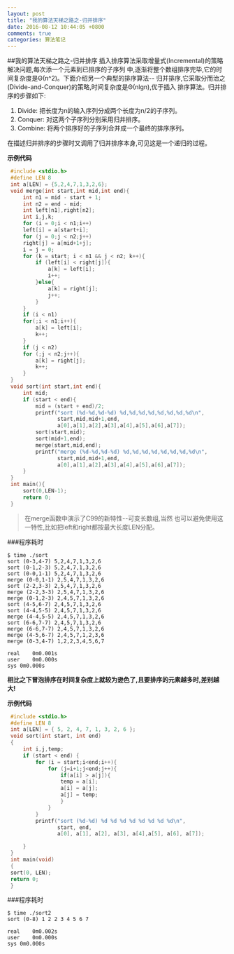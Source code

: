 ```yaml
---
layout: post
title: "我的算法天梯之路之-归并排序"
date: 2016-08-12 10:44:05 +0800
comments: true
categories: 算法笔记
---
```

##我的算法天梯之路之-归并排序
插入排序算法采取增量式(Incremental)的策略解决问题,每次添一个元素到已排序的子序列
中,逐渐将整个数组排序完毕,它的时间复杂度是Θ(n^2)。下面介绍另一个典型的排序算法--
归并排序,它采取分而治之(Divide-and-Conquer)的策略,时间复杂度是Θ(nlgn),优于插入
排序算法。归并排序的步骤如下:

1. Divide: 把长度为n的输入序列分成两个长度为n/2的子序列。
2. Conquer: 对这两个子序列分别采用归并排序。
3. Combine: 将两个排序好的子序列合并成一个最终的排序序列。

在描述归并排序的步骤时又调用了归并排序本身,可见这是一个递归的过程。

**示例代码**
```c
 #include <stdio.h>
 #define LEN 8
 int a[LEN] = {5,2,4,7,1,3,2,6};
 void merge(int start,int mid,int end){
     int n1 = mid - start + 1;
     int n2 = end - mid;
     int left[n1],right[n2];
     int i,j,k;
     for (i = 0;i < n1;i++)
     left[i] = a[start+i];
     for (j = 0;j < n2;j++)
     right[j] = a[mid+1+j];
     i = j = 0;
     for (k = start; i < n1 && j < n2; k++){
         if (left[i] < right[j]){
             a[k] = left[i];
             i++;
         }else{
             a[k] = right[j];
             j++;
         }
     }
     if (i < n1)
     for(;i < n1;i++){
         a[k] = left[i];
         k++;
     }
     if (j < n2)
     for (;j < n2;j++){
         a[k] = right[j];
         k++;
     }
 }
 void sort(int start,int end){
     int mid;
     if (start < end){
         mid = (start + end)/2;
         printf("sort (%d-%d,%d-%d) %d,%d,%d,%d,%d,%d,%d,%d\n",
                start,mid,mid+1,end,
                a[0],a[1],a[2],a[3],a[4],a[5],a[6],a[7]);
         sort(start,mid);
         sort(mid+1,end);
         merge(start,mid,end);
         printf("merge (%d-%d,%d-%d) %d,%d,%d,%d,%d,%d,%d,%d\n",
                start,mid,mid+1,end,
                a[0],a[1],a[2],a[3],a[4],a[5],a[6],a[7]);
     }
 }
 int main(){
     sort(0,LEN-1);
     return 0;
 }
```
> 在merge函数中演示了C99的新特性--可变长数组,当然
也可以避免使用这一特性,比如把left和right都按最大长度LEN分配。

###程序耗时
```
$ time ./sort
sort (0-3,4-7) 5,2,4,7,1,3,2,6
sort (0-1,2-3) 5,2,4,7,1,3,2,6
sort (0-0,1-1) 5,2,4,7,1,3,2,6
merge (0-0,1-1) 2,5,4,7,1,3,2,6
sort (2-2,3-3) 2,5,4,7,1,3,2,6
merge (2-2,3-3) 2,5,4,7,1,3,2,6
merge (0-1,2-3) 2,4,5,7,1,3,2,6
sort (4-5,6-7) 2,4,5,7,1,3,2,6
sort (4-4,5-5) 2,4,5,7,1,3,2,6
merge (4-4,5-5) 2,4,5,7,1,3,2,6
sort (6-6,7-7) 2,4,5,7,1,3,2,6
merge (6-6,7-7) 2,4,5,7,1,3,2,6
merge (4-5,6-7) 2,4,5,7,1,2,3,6
merge (0-3,4-7) 1,2,2,3,4,5,6,7

real	0m0.001s
user	0m0.000s
sys	0m0.000s
```

**相比之下冒泡排序在时间复杂度上就较为逊色了,且要排序的元素越多时,差别越大!**

**示例代码**
```c
 #include <stdio.h>
 #define LEN 8
 int a[LEN] = { 5, 2, 4, 7, 1, 3, 2, 6 };
 void sort(int start, int end)
 {
     int i,j,temp;
     if (start < end) {
         for (i = start;i<end;i++){
             for (j=i+1;j<end;j++){
                 if(a[i] > a[j]){
                 temp = a[i];
                 a[i] = a[j];
                 a[j] = temp;
                 }
             }
         }
         printf("sort (%d-%d) %d %d %d %d %d %d %d %d\n",
                start, end,
                a[0], a[1], a[2], a[3], a[4],a[5], a[6], a[7]);

     }
 }
 int main(void)
 {
 sort(0, LEN);
 return 0;
 }
```
###程序耗时
```
$ time ./sort2
sort (0-8) 1 2 2 3 4 5 6 7

real	0m0.002s
user	0m0.000s
sys	0m0.000s
```
